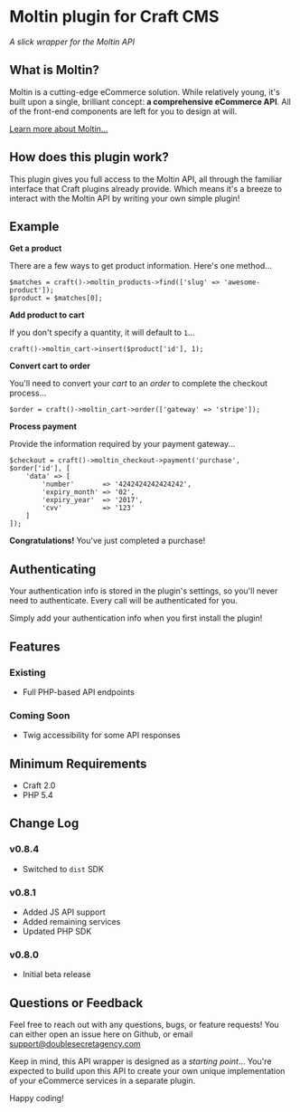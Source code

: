 Moltin plugin for Craft CMS
======================================

_A slick wrapper for the Moltin API_

## What is Moltin?

Moltin is a cutting-edge eCommerce solution. While relatively young, it's built upon a single, brilliant concept: **a comprehensive eCommerce API**. All of the front-end components are left for you to design at will.

[Learn more about Moltin...](https://moltin.com/)

## How does this plugin work?

This plugin gives you full access to the Moltin API, all through the familiar interface that Craft plugins already provide. Which means it's a breeze to interact with the Moltin API by writing your own simple plugin!

## Example

**Get a product**

There are a few ways to get product information. Here's one method...

    $matches = craft()->moltin_products->find(['slug' => 'awesome-product']);
    $product = $matches[0];

**Add product to cart**

If you don't specify a quantity, it will default to `1`...

    craft()->moltin_cart->insert($product['id'], 1);

**Convert cart to order**

You'll need to convert your _cart_ to an _order_ to complete the checkout process...

    $order = craft()->moltin_cart->order(['gateway' => 'stripe']);

**Process payment**

Provide the information required by your payment gateway...

    $checkout = craft()->moltin_checkout->payment('purchase', $order['id'], [
        'data' => [ 
            'number'       => '4242424242424242',
            'expiry_month' => '02',
            'expiry_year'  => '2017',
            'cvv'          => '123'
        ]
    ]);

**Congratulations!** You've just completed a purchase!

## Authenticating

Your authentication info is stored in the plugin's settings, so you'll never need to authenticate. Every call will be authenticated for you.

Simply add your authentication info when you first install the plugin!

## Features

### Existing
 - Full PHP-based API endpoints

### Coming Soon
 - Twig accessibility for some API responses

## Minimum Requirements

 - Craft 2.0
 - PHP 5.4

## Change Log

### v0.8.4
 - Switched to `dist` SDK

### v0.8.1
 - Added JS API support
 - Added remaining services
 - Updated PHP SDK

### v0.8.0
 - Initial beta release

## Questions or Feedback

Feel free to reach out with any questions, bugs, or feature requests! You can either open an issue here on Github, or email support@doublesecretagency.com

Keep in mind, this API wrapper is designed as a _starting point_... You're expected to build upon this API to create your own unique implementation of your eCommerce services in a separate plugin.

Happy coding!
